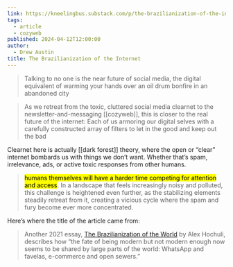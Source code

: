 ```yaml
---
link: https://kneelingbus.substack.com/p/the-brazilianization-of-the-internet
tags:
  - article
  - cozyweb
published: 2024-04-12T12:00:00
author:
  - Drew Austin
title: The Brazilianization of the Internet
---
```


> Talking to no one is the near future of social media, the digital equivalent of warming your hands over an oil drum bonfire in an abandoned city

> As we retreat from the toxic, cluttered social media clearnet to the newsletter-and-messaging [[cozyweb]], this is closer to the real future of the internet: Each of us armoring our digital selves with a carefully constructed array of filters to let in the good and keep out the bad

Clearnet here is actually [[dark forest]] theory, where the open or “clear” internet bombards us with things we don’t want. Whether that’s spam, irrelevance, ads, or active toxic responses from other humans. 

> <mark>humans themselves will have a harder time competing for attention and access</mark>. In a landscape that feels increasingly noisy and polluted, this challenge is heightened even further, as the stabilizing elements steadily retreat from it, creating a vicious cycle where the spam and fury become ever more concentrated.

Here’s where the title of the article came from:

> Another 2021 essay, [The Brazilianization of the World](https://americanaffairsjournal.org/2021/05/the-brazilianization-of-the-world/) by Alex Hochuli, describes how “the fate of being modern but not modern enough now seems to be shared by large parts of the world: WhatsApp and favelas, e-commerce and open sewers.”